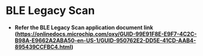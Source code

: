 # BLE Legacy Scan

-   **Refer the BLE Legacy Scan application document link (https://onlinedocs.microchip.com/oxy/GUID-99E91F8E-E9F7-4C2C-B98A-E9662A2ABA50-en-US-1/GUID-950762E2-DD5E-41CD-AAB4-895439CCFBC4.html)**